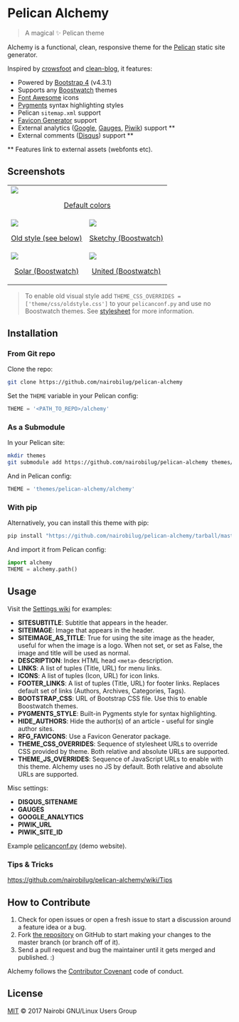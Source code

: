 # Pelican Alchemy

> A magical ✨ Pelican theme

Alchemy is a functional, clean, responsive theme for the [Pelican](http://getpelican.com) static site generator.

Inspired by [crowsfoot](http://github.com/porterjamesj/crowsfoot) and [clean-blog](https://github.com/BlackrockDigital/startbootstrap-clean-blog), it features:

- Powered by [Bootstrap 4](https://getbootstrap.com/) (v4.3.1)
- Supports any [Boostwatch](https://bootswatch.com/) themes
- [Font Awesome](http://fontawesome.io/) icons
- [Pygments](http://pygments.org/) syntax highlighting styles
- Pelican `sitemap.xml` support
- [Favicon Generator](http://realfavicongenerator.net/) support
- External analytics ([Google](https://analytics.google.com), [Gauges](https://gaug.es), [Piwik](https://piwik.org)) support **
- External comments ([Disqus](https://disqus.com)) support **

** Features link to external assets (webfonts etc).

## Screenshots

<table>
<tr>
  <td colspan="2">
    <a href="screenshots/default.png">
      <img src="screenshots/default.png"/>
      <p align="center">Default colors</p>
    </a>
  </td>
</tr>
<tr>
  <td>
    <a href="screenshots/oldstyle.png">
      <img src="screenshots/oldstyle.png"/>
      <p align="center">Old style (see below)</p>
    </a>
  </td>
  <td>
    <a href="screenshots/sketchy.png">
      <img src="screenshots/sketchy.png"/>
      <p align="center">Sketchy (Boostwatch)</p>
    </a>
  </td>
</tr>
<tr>
  <td>
    <a href="screenshots/solar.png">
      <img src="screenshots/solar.png"/>
      <p align="center">Solar (Boostwatch)</p>
    </a>
  </td>
  <td>
    <a href="screenshots/united.png">
      <img src="screenshots/united.png"/>
      <p align="center">United (Boostwatch)</p>
    </a>
  </td>
</tr>
</table>

> To enable old visual style add `THEME_CSS_OVERRIDES = ['theme/css/oldstyle.css']`
> to your `pelicanconf.py` and use no Boostwatch themes.
> See [stylesheet](alchemy/static/css/oldstyle.css) for more information.

## Installation

### From Git repo

Clone the repo:

```bash
git clone https://github.com/nairobilug/pelican-alchemy
```

Set the `THEME` variable in your Pelican config:

```python
THEME = '<PATH_TO_REPO>/alchemy'
```

### As a Submodule

In your Pelican site:

```bash
mkdir themes
git submodule add https://github.com/nairobilug/pelican-alchemy themes/pelican-alchemy
```

And in Pelican config:

```python
THEME = 'themes/pelican-alchemy/alchemy'
```

### With pip

Alternatively, you can install this theme with pip:

```bash
pip install "https://github.com/nairobilug/pelican-alchemy/tarball/master"
```

And import it from Pelican config:

```python
import alchemy
THEME = alchemy.path()
```

## Usage

Visit the [Settings wiki](https://github.com/nairobilug/pelican-alchemy/wiki/Settings) for examples:

- **SITESUBTITLE**: Subtitle that appears in the header.
- **SITEIMAGE**: Image that appears in the header.
- **SITEIMAGE_AS_TITLE**: True for using the site image as the header, useful for when the image is a logo. When not set, or set as False, the image and title will be used as normal.
- **DESCRIPTION**: Index HTML head `<meta>` description.
- **LINKS**: A list of tuples (Title, URL) for menu links.
- **ICONS**: A list of tuples (Icon, URL) for icon links.
- **FOOTER_LINKS**: A list of tuples (Title, URL) for footer links. Replaces
  default set of links (Authors, Archives, Categories, Tags).
- **BOOTSTRAP_CSS**: URL of Bootstrap CSS file. Use this to enable Boostwatch themes.
- **PYGMENTS_STYLE**: Built-in Pygments style for syntax highlighting.
- **HIDE_AUTHORS**: Hide the author(s) of an article - useful for single author sites.
- **RFG_FAVICONS**: Use a Favicon Generator package.
- **THEME_CSS_OVERRIDES**: Sequence of stylesheet URLs to override CSS provided by theme.
  Both relative and absolute URLs are supported.
- **THEME_JS_OVERRIDES**: Sequence of JavaScript URLs to enable with this
  theme. Alchemy uses no JS by default. Both relative and absolute URLs are
  supported.

Misc settings:

- **DISQUS_SITENAME**
- **GAUGES**
- **GOOGLE_ANALYTICS**
- **PIWIK_URL**
- **PIWIK_SITE_ID**

Example [pelicanconf.py](https://github.com/nairobilug/pelican-alchemy/blob/demo/pelicanconf.py) (demo website).

### Tips & Tricks

https://github.com/nairobilug/pelican-alchemy/wiki/Tips

## How to Contribute

1. Check for open issues or open a fresh issue to start a discussion around a feature idea or a bug.
1. Fork [the repository](https://github.com/nairobilug/pelican-alchemy) on GitHub to start making your changes to the master branch (or branch off of it).
1. Send a pull request and bug the maintainer until it gets merged and published. :)

Alchemy follows the [Contributor Covenant](CODE_OF_CONDUCT.md) code of conduct.

## License

[MIT](LICENSE) © 2017 Nairobi GNU/Linux Users Group

